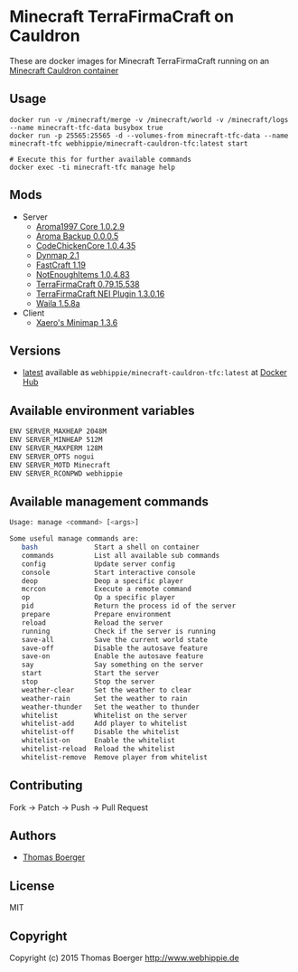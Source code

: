 # Minecraft TerraFirmaCraft on Cauldron

These are docker images for Minecraft TerraFirmaCraft running on an
[Minecraft Cauldron container](https://registry.hub.docker.com/u/webhippie/minecraft-cauldron/)


## Usage

```
docker run -v /minecraft/merge -v /minecraft/world -v /minecraft/logs --name minecraft-tfc-data busybox true
docker run -p 25565:25565 -d --volumes-from minecraft-tfc-data --name minecraft-tfc webhippie/minecraft-cauldron-tfc:latest start

# Execute this for further available commands
docker exec -ti minecraft-tfc manage help
```


## Mods

* Server
  * [Aroma1997 Core 1.0.2.9](http://www.minecraftforum.net/forums/mapping-and-modding/minecraft-mods/1287828)
  * [Aroma Backup 0.0.0.5](http://www.minecraftforum.net/forums/mapping-and-modding/minecraft-mods/1287828)
  * [CodeChickenCore 1.0.4.35](http://www.minecraftforum.net/forums/mapping-and-modding/minecraft-mods/1279956)
  * [Dynmap 2.1](http://www.minecraftforum.net/forums/mapping-and-modding/minecraft-mods/1286593)
  * [FastCraft 1.19](http://forum.industrial-craft.net/index.php?page=Thread&threadID=10820)
  * [NotEnoughItems 1.0.4.83](http://www.minecraftforum.net/forums/mapping-and-modding/minecraft-mods/1279956)
  * [TerraFirmaCraft 0.79.15.538](http://terrafirmacraft.com/)
  * [TerraFirmaCraft NEI Plugin 1.3.0.16](http://terrafirmacraft.com/f/topic/6733-171079v11)
  * [Waila 1.5.8a](http://www.minecraftforum.net/forums/mapping-and-modding/minecraft-mods/1289765)
* Client
  * [Xaero's Minimap 1.3.6](http://www.planetminecraft.com/mod/xaeros-minimap/)


## Versions

* [latest](https://github.com/dockhippie/minecraft-cauldron-tfc/tree/master)
  available as ```webhippie/minecraft-cauldron-tfc:latest``` at
  [Docker Hub](https://registry.hub.docker.com/u/webhippie/minecraft-cauldron-tfc/)


## Available environment variables

```bash
ENV SERVER_MAXHEAP 2048M
ENV SERVER_MINHEAP 512M
ENV SERVER_MAXPERM 128M
ENV SERVER_OPTS nogui
ENV SERVER_MOTD Minecraft
ENV SERVER_RCONPWD webhippie
```


## Available management commands

```bash
Usage: manage <command> [<args>]

Some useful manage commands are:
   bash              Start a shell on container
   commands          List all available sub commands
   config            Update server config
   console           Start interactive console
   deop              Deop a specific player
   mcrcon            Execute a remote command
   op                Op a specific player
   pid               Return the process id of the server
   prepare           Prepare environment
   reload            Reload the server
   running           Check if the server is running
   save-all          Save the current world state
   save-off          Disable the autosave feature
   save-on           Enable the autosave feature
   say               Say something on the server
   start             Start the server
   stop              Stop the server
   weather-clear     Set the weather to clear
   weather-rain      Set the weather to rain
   weather-thunder   Set the weather to thunder
   whitelist         Whitelist on the server
   whitelist-add     Add player to whitelist
   whitelist-off     Disable the whitelist
   whitelist-on      Enable the whitelist
   whitelist-reload  Reload the whitelist
   whitelist-remove  Remove player from whitelist
```


## Contributing

Fork -> Patch -> Push -> Pull Request


## Authors

* [Thomas Boerger](https://github.com/tboerger)


## License

MIT


## Copyright

Copyright (c) 2015 Thomas Boerger <http://www.webhippie.de>
